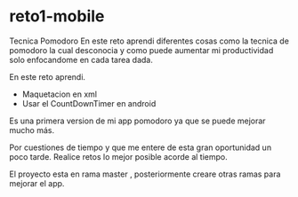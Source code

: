 # reto1-mobile 
Tecnica Pomodoro
En este reto aprendi diferentes cosas como la tecnica de pomodoro la cual desconocia y como puede aumentar 
mi productividad solo enfocandome en cada tarea dada.

En este reto aprendi.
- Maquetacion en xml
- Usar el CountDownTimer en android

Es una primera version de mi app pomodoro ya que se puede mejorar mucho más.

Por cuestiones de tiempo y que me entere de esta gran oportunidad un poco tarde.
Realice retos lo mejor posible acorde al tiempo.

El proyecto esta en rama master , posteriormente creare otras ramas para mejorar el app.
